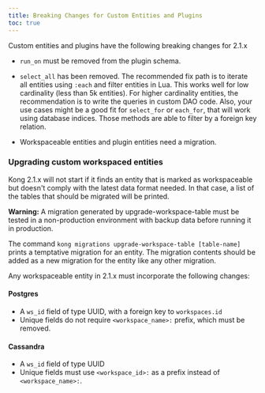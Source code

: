 ```yaml
---
title: Breaking Changes for Custom Entities and Plugins
toc: true
---
```


Custom entities and plugins have the following breaking changes for 2.1.x

  - `run_on` must be removed from the plugin schema.

  - `select_all` has been removed. The recommended fix path is to
    iterate all entities using `:each` and filter entities in
    Lua. This works well for low cardinality (less than 5k
    entities). For higher cardinality entities, the recommendation is
    to write the queries in custom DAO code. Also, your use cases
    might be a good fit for `select_for` or `each_for`, that will work
    using database indices. Those methods are able to filter by a
    foreign key relation.

  - Workspaceable entities and plugin entities need a migration.

### Upgrading custom workspaced entities

Kong 2.1.x will not start if it finds an entity that is marked as workspaceable
but doesn't comply with the latest data format needed. In that case, a list of
the tables that should be migrated will be printed.

<div class="alert alert-red">
     <strong>Warning:</strong> A migration generated by upgrade-workspace-table
     must be tested in a non-production environment with backup data before
     running it in production.
</div>

The command `kong migrations upgrade-workspace-table [table-name]` prints a
temptative migration for an entity. The migration contents should be added as a
new migration for the entity like any other migration.

Any workspaceable entity in 2.1.x must incorporate the following changes:

#### Postgres

  - A `ws_id` field of type UUID, with a foreign key to `workspaces.id`
  - Unique fields do not require `<workspace_name>:` prefix, which must be
    removed.

#### Cassandra

  - A `ws_id` field of type UUID
  - Unique fields must use `<workspace_id>:` as a prefix instead of
    `<workspace_name>:`.
